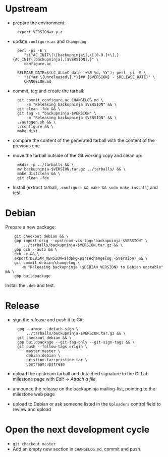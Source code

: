 Upstream
========

* prepare the environment:

        export VERSION=x.y.z

* update `configure.ac` and `ChangeLog`

        perl -pi -E \
           "s{^AC_INIT\(\[backupninja\],\[[0-9.]+\],}{AC_INIT([backupninja],[$VERSION],}" \
           configure.ac

        RELEASE_DATE=$(LC_ALL=C date '+%B %d, %Y'); perl -pi -E \
           "s{^## \[Unreleased\].*}{## [$VERSION] - $RELEASE_DATE}" \
           CHANGELOG.md

* commit, tag and create the tarball:

        git commit configure.ac CHANGELOG.md \
            -m "Releasing backupninja $VERSION" && \
        git clean -fdx && \
        git tag -s "backupninja-$VERSION" \
            -m "Releasing backupninja $VERSION" && \
        ./autogen.sh && \
        ./configure && \
        make dist

* compare the content of the generated tarball with the content of the
  previous one

* move the tarball outside of the Git working copy and clean up:

        mkdir -p ../tarballs && \
        mv backupninja-$VERSION.tar.gz ../tarballs/ && \
        make distclean && \
        git clean -fdx

* Install (extract tarball, `.configure && make && sudo make install`)
  and test.

Debian
======

Prepare a new package:

        git checkout debian && \
        gbp import-orig --upstream-vcs-tag="backupninja-$VERSION" \
            ../tarballs/backupninja-$VERSION.tar.gz && \
        gbp dch --auto && \
        dch -e && \
        export DEBIAN_VERSION=$(dpkg-parsechangelog -SVersion) && \
        git commit debian/changelog \
           -m "Releasing backupninja ($DEBIAN_VERSION) to Debian unstable" && \
        gbp buildpackage

Install the `.deb` and test.

Release
=======

* sign the release and push it to Git:

        gpg --armor --detach-sign \
            ../tarballs/backupninja-$VERSION.tar.gz && \
        git checkout debian && \
        gbp buildpackage --git-tag-only --git-sign-tags && \
        git push --follow-tags origin \
            master:master \
            debian:debian \
            pristine-tar:pristine-tar \
            upstream:upstream

* upload the upstream tarball and detached signature to the GitLab
  milestone page with *Edit* → *Attach a file*
* announce the release on the backupninja mailing-list,
  pointing to the milestone web page
* upload to Debian or ask someone listed in the `Uploaders` control
  field to review and upload

Open the next development cycle
===============================

* `git checkout master`
* Add an empty new section in `CHANGELOG.md`, commit and push.
